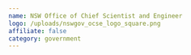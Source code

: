 ```yaml
---
name: NSW Office of Chief Scientist and Engineer
logo: /uploads/nswgov_ocse_logo_square.png
affiliate: false
category: government
---
```

